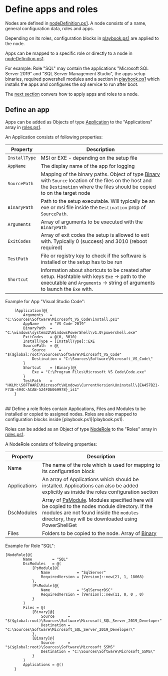 # Define apps and roles

Nodes are defined in [nodeDefinition.ps1](../nodeDefinition.ps1).
A node consists of a name, general configuration data, roles and apps. 

Depending on its roles, configuration blocks in [playbook.ps1](../playbook.ps1) are applied to the node.

Apps can be mapped to a specific role or directly to a node in [nodeDefinition.ps1](../nodeDefinition.ps1).

For example: Role "SQL" may contain the applications "Microsoft SQL Server 2019" and "SQL Server Management Studio", the apps setup binaries, required powershell modules and a section in [playbook.ps1](../playbook.ps1) which installs the apps and configures the sql service to run after boot.

The [next section](5_define_nodes.md) convers how to apply apps and roles to a node.

## Define an app

Apps can be added as Objects of type [Application](../ps/classes.ps1?plain=1#L11) to the "Applications" array in [roles.ps1](../ps/roles.ps1).

An Application consists of following properties:

|Property|Description|
|--------|-----------|
|```InstallType```|MSI or EXE - depending on the setup file|
|```AppName```|The display name of the app for logging|
|```SourcePath```|Mapping of the binary paths. Object of type [Binary](../ps/classes.ps1?plain=1#L6) with ```Source``` location of the files on the host and the ```Destination``` where the files should be copied to on the target node|
|```BinaryPath```|Path to the setup executable. Will typically be an exe or msi file inside the ```Destination``` prop of ```SourcePath```.
|```Arguments```|Array of arguments to be executed with the ```BinaryPath```|
|```ExitCodes```|Array of exit codes the setup is allowed to exit with. Typically 0 (success) and 3010 (reboot required)|
|```TestPath```|File or registry key to check if the software is installed or the setup has to be run|
|```Shortcut```|Information about shortcuts to be created after setup. Hashtable with keys ```Exe``` -> path to the executable and ```Arguments``` -> string of arguments to launch the ```Exe``` with.|


Example for App "Visual Studio Code":
```
    [Application]@{
        Arguments   = "C:\Sources\Software\Microsoft_VS_Code\install.ps1"
        AppName     = "VS Code 2019"
        BinaryPath  = "C:\windows\system32\WindowsPowerShell\v1.0\powershell.exe"
        ExitCodes   = @(0, 3010)
        InstallType = [InstallType]::EXE
        SourcePath  = @{
            Source      = "$($global:root)\Sources\Software\Microsoft_VS_Code"
            Destination = "C:\Sources\Software\Microsoft_VS_Code\"
        }
        Shortcut    = [Binary]@{
            Exe = "C:\Program Files\Microsoft VS Code\Code.exe"
        }
        TestPath    = "HKLM:\SOFTWARE\Microsoft\Windows\CurrentVersion\Uninstall\{EA457B21-F73E-494C-ACAB-524FDE069978}_is1"
    }
```
<br>
## Define a role
Roles contain Applications, Files and Modules to be installed or copied to assigned nodes. Roles are also mapped to configuration blocks inside [playbook.ps1](playbook.ps1).

Roles can be added as an Object of type [NodeRole](../ps/classes.ps1) to the "Roles" array in [roles.ps1](../ps/roles.ps1).

A NodeRole consists of following properties:

|Property|Description|
|--------|-----------|
|Name|The name of the role which is used for mapping to its configuration block|
|Applications|An array of Applications which should be installed. Applications can also be added explicitly as inside the roles configuration section|
|DscModules|Array of [PsModule](../ps/classes.ps1). Modules specified here will be copied to the nodes module directory. If the modules are not found inside the ```modules``` directory, they will be downloaded using PowerShellGet|
|Files|Folders to be copied to the node. Array of [Binary](../ps/classes.ps1)|

Example for Role "SQL":
```
[NodeRole]@{
        Name         = "SQL"
        DscModules   = @(
            [PsModule]@{
                Name            = "SqlServer"
                RequiredVersion = [Version]::new(21, 1, 18068)
            },
            [PsModule]@{
                Name            = "SqlServerDSC"
                RequiredVersion = [Version]::new(11, 0, 0 , 0)
            }
        )
        Files = @(
            [Binary]@{
                Source      = "$($global:root)\Sources\Software\Microsoft_SQL_Server_2019_Developer"
                Destination = "C:\Sources\Software\Microsoft_SQL_Server_2019_Developer\"
            },
            [Binary]@{
                Source      = "$($global:root)\Sources\Software\Microsoft_SSMS"
                Destination = "C:\Sources\Software\Microsoft_SSMS\"
            }
        )
        Applications = @()
    }
```
